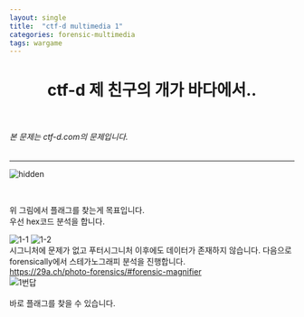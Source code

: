 ```yaml
---
layout: single
title:  "ctf-d multimedia 1"
categories: forensic-multimedia
tags: wargame
---
```



# <center>ctf-d 제 친구의 개가 바다에서..</center><br>
###### 본 문제는 ctf-d.com의 문제입니다.<br>
---
![hidden](https://user-images.githubusercontent.com/91110884/182807886-9ce8b1a6-586d-459c-b795-e7bd83a2c2c8.jpg)

<br>

위 그림에서 플래그를 찾는게 목표입니다.<br>
우선 hex코드 분석을 합니다.<br>

![1-1](https://user-images.githubusercontent.com/91110884/182808059-3b5791e2-d8d2-4017-85dc-cf647a536b22.PNG)
![1-2](https://user-images.githubusercontent.com/91110884/182808366-b53565fb-a8b9-45cc-91b2-45fda473f6cd.PNG)
<br>
시그니처에 문제가 없고 푸터시그니처 이후에도 데이터가 존재하지 않습니다.
다음으로 forensically에서 스테가노그래피 분석을 진행합니다.  
https://29a.ch/photo-forensics/#forensic-magnifier
<br>
![1번답](https://user-images.githubusercontent.com/91110884/182808685-4d1b4711-2b93-4fc4-b24f-5c305a11eadd.PNG)  
<br>
바로 플래그를 찾을 수 있습니다.
